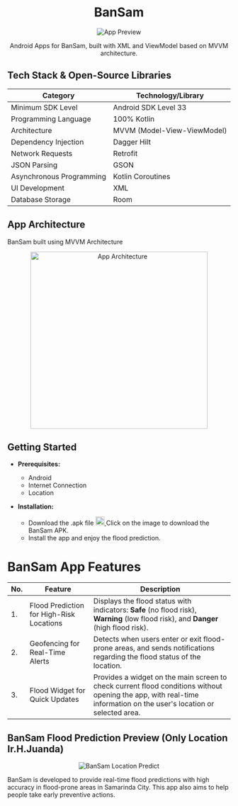 <h1 align="center">BanSam</h1>

<p align="center">
  <img src="https://github.com/user-attachments/assets/ade067e8-d03a-438f-a18f-45c97f72fb24" alt="App Preview">
</p>

<p align="center">
  Android Apps for BanSam, built with XML and ViewModel based on MVVM architecture.
</p>

## Tech Stack & Open-Source Libraries

| Category                 | Technology/Library          |
| ------------------------ | --------------------------- |
| Minimum SDK Level        | Android SDK Level 33        |
| Programming Language     | 100% Kotlin                 |
| Architecture             | MVVM (Model-View-ViewModel) |
| Dependency Injection     | Dagger Hilt                 |
| Network Requests         | Retrofit                    |
| JSON Parsing             | GSON                        |
| Asynchronous Programming | Kotlin Coroutines           |
| UI Development           | XML                         |
| Database Storage         | Room                        |

## App Architecture

BanSam built using MVVM Architecture
<p align="center">
  <img src="https://github.com/user-attachments/assets/c7c3f28c-9822-4242-b90b-1006e53e591b" alt="App Architecture" width="400">
</p>



## Getting Started

- **Prerequisites:**
  - Android
  - Internet Connection
  - Location

- **Installation:**
  - Download the .apk file
    <a href="https://drive.google.com/file/d/1KdAr69hBYPMAk5ZJ55T09nrei2DFiUBH/view?usp=sharing">
      <img src="https://github.com/user-attachments/assets/2c58c18e-cf9f-4916-9841-43672e95358c" alt="Download APK" width="20">
    </a>
      Click on the image to download the BanSam APK.
  - Install the app and enjoy the flood prediction.

# BanSam App Features

| No. | Feature          | Description |
| --- | ---------------- | ----------- |
| 1.  | Flood Prediction for High-Risk Locations | Displays the flood status with indicators: **Safe** (no flood risk), **Warning** (low flood risk), and **Danger** (high flood risk).  |
| 2.  | Geofencing for Real-Time Alerts       | Detects when users enter or exit flood-prone areas, and sends notifications regarding the flood status of the location.  |
| 3.  | Flood Widget for Quick Updates           | Provides a widget on the main screen to check current flood conditions without opening the app, with real-time information on the user's location or selected area.  |

## BanSam Flood Prediction Preview (Only Location Ir.H.Juanda)
<p align="center">
  <img src="https://github.com/user-attachments/assets/2c619571-567f-47a2-b89b-4916e7b66caf" alt="BanSam Location Predict">
</p>
BanSam is developed to provide real-time flood predictions with high accuracy in flood-prone areas in Samarinda City. This app also aims to help people take early preventive actions.
